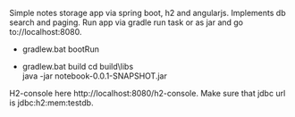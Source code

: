 Simple notes storage app via spring boot, h2 and angularjs. Implements db search and paging.
Run app via gradle run task or as jar and go to://localhost:8080.

- gradlew.bat bootRun

- gradlew.bat build
  cd build\libs\
  java -jar notebook-0.0.1-SNAPSHOT.jar

H2-console here http://localhost:8080/h2-console. Make sure that jdbc url is jdbc:h2:mem:testdb.
